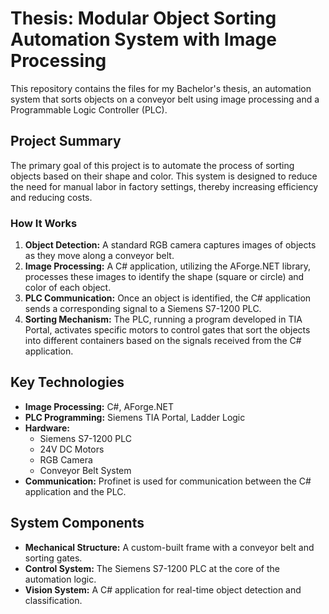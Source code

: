 # Thesis: Modular Object Sorting Automation System with Image Processing

This repository contains the files for my Bachelor's thesis, an automation system that sorts objects on a conveyor belt using image processing and a Programmable Logic Controller (PLC).

## Project Summary

The primary goal of this project is to automate the process of sorting objects based on their shape and color. This system is designed to reduce the need for manual labor in factory settings, thereby increasing efficiency and reducing costs.

### How It Works

1.  **Object Detection:** A standard RGB camera captures images of objects as they move along a conveyor belt.
2.  **Image Processing:** A C# application, utilizing the AForge.NET library, processes these images to identify the shape (square or circle) and color of each object.
3.  **PLC Communication:** Once an object is identified, the C# application sends a corresponding signal to a Siemens S7-1200 PLC.
4.  **Sorting Mechanism:** The PLC, running a program developed in TIA Portal, activates specific motors to control gates that sort the objects into different containers based on the signals received from the C# application.

## Key Technologies

-   **Image Processing:** C#, AForge.NET
-   **PLC Programming:** Siemens TIA Portal, Ladder Logic
-   **Hardware:**
    -   Siemens S7-1200 PLC
    -   24V DC Motors
    -   RGB Camera
    -   Conveyor Belt System
-   **Communication:** Profinet is used for communication between the C# application and the PLC.

## System Components

-   **Mechanical Structure:** A custom-built frame with a conveyor belt and sorting gates.
-   **Control System:** The Siemens S7-1200 PLC at the core of the automation logic.
-   **Vision System:** A C# application for real-time object detection and classification.